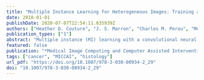 ```yaml
---
title: "Multiple Instance Learning for Heterogeneous Images: Training a CNN for Histopathology"
date: 2018-01-01
publishDate: 2020-07-07T22:54:11.035939Z
authors: ["Heather D. Couture", "J. S. Marron", "Charles M. Perou", "Melissa A. Troester", "Marc Niethammer"]
publication_types: ["1"]
abstract: "Multiple instance (MI) learning with a convolutional neural network enables end-to-end training in the presence of weak image-level labels. We propose a new method for aggregating predictions from smaller regions of the image into an image-level classification by using the quantile function. The quantile function provides a more complete description of the heterogeneity within each image, improving image-level classification. We also adapt image augmentation to the MI framework by randomly selecting cropped regions on which to apply MI aggregation during each epoch of training. This provides a mechanism to study the importance of MI learning. We validate our method on five different classification tasks for breast tumor histology and provide a visualization method for interpreting local image classifications that could lead to future insights into tumor heterogeneity."
featured: false
publication: "*Medical Image Computing and Computer Assisted Intervention - MICCAI 2018 - 21st International Conference, Granada, Spain, September 16-20, 2018, Proceedings, Part II*"
tags: ["cancer", "MICCAI", "histology"]
url_pdf: "https://doi.org/10.1007/978-3-030-00934-2_29"
doi: "10.1007/978-3-030-00934-2_29"
---
```


